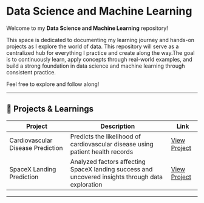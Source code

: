 # Data Science and Machine Learning

Welcome to my **Data Science and Machine Learning** repository!

This space is dedicated to documenting my learning journey and hands-on projects as I explore the world of data. This repository will serve as a centralized hub for everything I practice and create along the way.The goal is to continuously learn, apply concepts through real-world examples, and build a strong foundation in data science and machine learning through consistent practice.

Feel free to explore and follow along!

---

## 📂 Projects & Learnings

| Project | Description | Link |
|--------|-------------|------|
| Cardiovascular Disease Prediction | Predicts the likelihood of cardiovascular disease using patient health records | [View Project]([projects/cardio_disease_prediction/](https://github.com/chuanzhen-tan/data-science-and-machine-learning/tree/main/Cardiovascular%20Disease%20Prediction)) |
| SpaceX Landing Prediction | Analyzed factors affecting SpaceX landing success and uncovered insights through data exploration | [View Project]([projects/customer_segmentation/](https://github.com/chuanzhen-tan/data-science-and-machine-learning/tree/main/IBM%20Data%20Science)) |

---
